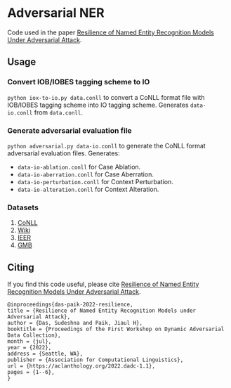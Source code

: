 # Adversarial NER

Code used in the paper [Resilience of Named Entity Recognition Models Under Adversarial Attack](https://aclanthology.org/2022.dadc-1.1/).

## Usage

### Convert IOB/IOBES tagging scheme to IO
`python iox-to-io.py data.conll` to convert a CoNLL format file with IOB/IOBES tagging scheme into IO tagging scheme.
Generates `data-io.conll` from `data.conll`.

### Generate adversarial evaluation file
`python adversarial.py data-io.conll` to generate the CoNLL format adversarial evaluation files.
Generates:
- `data-io-ablation.conll` for Case Ablation.
- `data-io-aberration.conll` for Case Aberration.
- `data-io-perturbation.conll` for Context Perturbation.
- `data-io-alteration.conll` for Context Alteration.

### Datasets

1. [CoNLL](https://github.com/glample/tagger/tree/master/dataset)
2. [Wiki](https://github.com/juand-r/entity-recognition-datasets/tree/master/data/wikigold)
3. [IEER](https://raw.githubusercontent.com/nltk/nltk_data/gh-pages/packages/corpora/ieer.zip)
4. [GMB](https://gmb.let.rug.nl/data.php)

## Citing

If you find this code useful, please cite [Resilience of Named Entity Recognition Models Under Adversarial Attack](https://aclanthology.org/2022.dadc-1.1/).

```
@inproceedings{das-paik-2022-resilience,
title = {Resilience of Named Entity Recognition Models under Adversarial Attack},
author = {Das, Sudeshna and Paik, Jiaul H},
booktitle = {Proceedings of the First Workshop on Dynamic Adversarial Data Collection},
month = {jul},
year = {2022},
address = {Seattle, WA},
publisher = {Association for Computational Linguistics},
url = {https://aclanthology.org/2022.dadc-1.1},
pages = {1--6},
}
```

